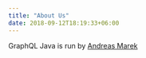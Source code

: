 ```yaml
---
title: "About Us"
date: 2018-09-12T18:19:33+06:00
---
```


GraphQL Java is run by [Andreas Marek](https://github.com/andimarek)